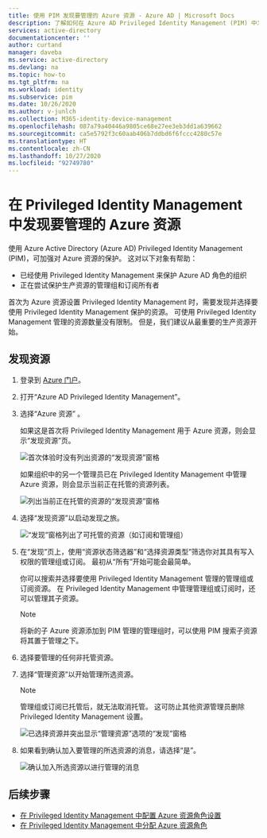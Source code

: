 ```yaml
---
title: 使用 PIM 发现要管理的 Azure 资源 - Azure AD | Microsoft Docs
description: 了解如何在 Azure AD Privileged Identity Management (PIM) 中发现要管理的 Azure 资源。
services: active-directory
documentationcenter: ''
author: curtand
manager: daveba
ms.service: active-directory
ms.devlang: na
ms.topic: how-to
ms.tgt_pltfrm: na
ms.workload: identity
ms.subservice: pim
ms.date: 10/26/2020
ms.author: v-junlch
ms.collection: M365-identity-device-management
ms.openlocfilehash: 087a79a40446a9805ce68e27ee3eb3dd1a639662
ms.sourcegitcommit: ca5e5792f3c60aab406b7ddbd6f6fccc4280c57e
ms.translationtype: HT
ms.contentlocale: zh-CN
ms.lasthandoff: 10/27/2020
ms.locfileid: "92749780"
---
```

# <a name="discover-azure-resources-to-manage-in-privileged-identity-management"></a>在 Privileged Identity Management 中发现要管理的 Azure 资源

使用 Azure Active Directory (Azure AD) Privileged Identity Management (PIM)，可加强对 Azure 资源的保护。 这对以下对象有帮助：

- 已经使用 Privileged Identity Management 来保护 Azure AD 角色的组织
- 正在尝试保护生产资源的管理组和订阅所有者

首次为 Azure 资源设置 Privileged Identity Management 时，需要发现并选择要使用 Privileged Identity Management 保护的资源。 可使用 Privileged Identity Management 管理的资源数量没有限制。 但是，我们建议从最重要的生产资源开始。

## <a name="discover-resources"></a>发现资源

1. 登录到 [Azure 门户](https://portal.azure.cn/)。

1. 打开“Azure AD Privileged Identity Management”。

1. 选择“Azure 资源” 。

    如果这是首次将 Privileged Identity Management 用于 Azure 资源，则会显示“发现资源”页。

    ![首次体验时没有列出资源的“发现资源”窗格](./media/pim-resource-roles-discover-resources/discover-resources-first-run.png)

    如果组织中的另一个管理员已在 Privileged Identity Management 中管理 Azure 资源，则会显示当前正在托管的资源列表。

    ![列出当前正在托管的资源的“发现资源”窗格](./media/pim-resource-roles-discover-resources/discover-resources.png)

1. 选择“发现资源”以启动发现之旅。

    ![“发现”窗格列出了可托管的资源（如订阅和管理组）](./media/pim-resource-roles-discover-resources/discovery-pane.png)

1. 在“发现”页上，使用“资源状态筛选器”和“选择资源类型”筛选你对其具有写入权限的管理组或订阅。 最初从“所有”开始可能会最简单。

   你可以搜索并选择要使用 Privileged Identity Management 管理的管理组或订阅资源。 在 Privileged Identity Management 中管理管理组或订阅时，还可以管理其子资源。

   > [!Note]
   > 将新的子 Azure 资源添加到 PIM 管理的管理组时，可以使用 PIM 搜索子资源将其置于管理之下。

1. 选择要管理的任何非托管资源。

1. 选择“管理资源”以开始管理所选资源。

    > [!NOTE]
    > 管理组或订阅已托管后，就无法取消托管。 这可防止其他资源管理员删除 Privileged Identity Management 设置。

    ![已选择资源并突出显示“管理资源”选项的“发现”窗格](./media/pim-resource-roles-discover-resources/discovery-manage-resource.png)

1. 如果看到确认加入要管理的所选资源的消息，请选择“是”。

    ![确认加入所选资源以进行管理的消息](./media/pim-resource-roles-discover-resources/discovery-manage-resource-message.png)

## <a name="next-steps"></a>后续步骤

- [在 Privileged Identity Management 中配置 Azure 资源角色设置](pim-resource-roles-configure-role-settings.md)
- [在 Privileged Identity Management 中分配 Azure 资源角色](pim-resource-roles-assign-roles.md)

